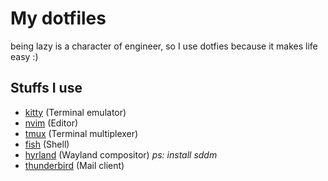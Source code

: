 # My dotfiles

being lazy is a character of engineer, so I use dotfies because it makes life easy :)

## Stuffs I use
- [kitty](https://sw.kovidgoyal.net/kitty/) (Terminal emulator)
- [nvim](https://neovim.io/) (Editor)
- [tmux](https://github.com/tmux/tmux/wiki) (Terminal multiplexer)
- [fish](https://github.com/starship/starship) (Shell)
- [hyrland](https://github.com/prasanthrangan/hyprdots) (Wayland compositor) *ps: install sddm*
- [thunderbird](https://www.thunderbird.net/en-US/) (Mail client)
